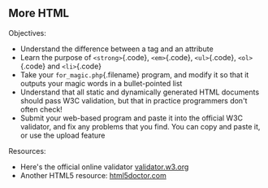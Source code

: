 More HTML
--

Objectives:

* Understand the difference between a tag and an attribute
* Learn the purpose of `<strong>`{.code}, `<em>`{.code}, `<ul>`{.code}, `<ol>`{.code} and `<li>`{.code}
* Take your `for_magic.php`{.filename} program, and modify it so that it outputs your magic words in a bullet-pointed list
* Understand that all static and dynamically generated HTML documents should pass W3C validation, but that in practice programmers don't often check!
* Submit your web-based program and paste it into the official W3C validator, and fix any problems that you find. You can copy and paste it, or use the upload feature

Resources:

* Here's the official online validator [validator.w3.org]
* Another HTML5 resource: [html5doctor.com]

[validator.w3.org]: http://validator.w3.org
[html5doctor.com]: http://html5doctor.com

